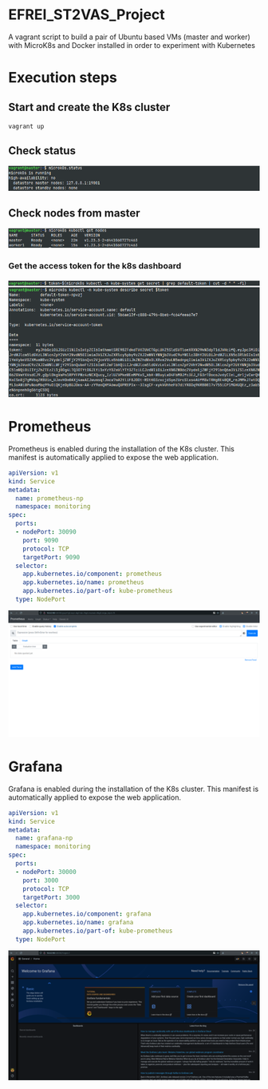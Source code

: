 # EFREI_ST2VAS_Project
A vagrant script to build a pair of Ubuntu based VMs (master and worker) with MicroK8s and Docker installed in order to experiment with Kubernetes

# Execution steps

## Start and create the K8s cluster
```
vagrant up
```

## Check status
![Check status](img/1.png)


## Check nodes from master
![Check nodes](img/4.png)

### Get the access token for the k8s dashboard
![dashboard](img/7.png)
![dashboard](img/8.png)

# Prometheus
Prometheus is enabled during the installation of the K8s cluster.
This manifest is automatically applied to expose the web application.
```yaml
apiVersion: v1
kind: Service
metadata:
  name: prometheus-np
  namespace: monitoring
spec:
  ports:
  - nodePort: 30090
    port: 9090
    protocol: TCP
    targetPort: 9090
  selector:
    app.kubernetes.io/component: prometheus
    app.kubernetes.io/name: prometheus
    app.kubernetes.io/part-of: kube-prometheus
  type: NodePort
```
![](img/prometheus.png)

# Grafana

Grafana is enabled during the installation of the K8s cluster.
This manifest is automatically applied to expose the web application.
```yaml
apiVersion: v1
kind: Service
metadata:
  name: grafana-np
  namespace: monitoring
spec:
  ports:
  - nodePort: 30000
    port: 3000
    protocol: TCP
    targetPort: 3000
  selector:
    app.kubernetes.io/component: grafana
    app.kubernetes.io/name: grafana
    app.kubernetes.io/part-of: kube-prometheus
  type: NodePort
```
![dashboard](img/grafana.png)